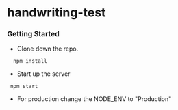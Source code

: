 # handwriting-test

### Getting Started

* Clone down the repo.

```
  npm install
```

* Start up the server 

```
 npm start

```

* For production change the NODE_ENV to "Production"

